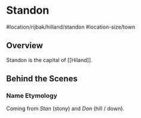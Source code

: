 # Standon
#location/rijbak/hilland/standon #location-size/town

## Overview
Standon is the capital of [[Hiland]].

## Behind the Scenes
### Name Etymology
Coming from *Stan* (stony) and *Don* (hill / down).